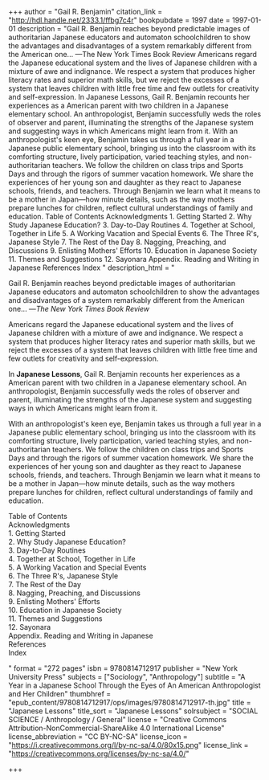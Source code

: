 +++
author = "Gail R. Benjamin"
citation_link = "http://hdl.handle.net/2333.1/ffbg7c4r"
bookpubdate = 1997
date = 1997-01-01
description = "Gail R. Benjamin reaches beyond predictable images of authoritarian Japanese educators and automaton schoolchildren to show the advantages and disadvantages of a system remarkably different from the American one... —The New York Times Book Review Americans regard the Japanese educational system and the lives of Japanese children with a mixture of awe and indignance. We respect a system that produces higher literacy rates and superior math skills, but we reject the excesses of a system that leaves children with little free time and few outlets for creativity and self-expression. In Japanese Lessons, Gail R. Benjamin recounts her experiences as a American parent with two children in a Japanese elementary school. An anthropologist, Benjamin successfully weds the roles of observer and parent, illuminating the strengths of the Japanese system and suggesting ways in which Americans might learn from it. With an anthropologist's keen eye, Benjamin takes us through a full year in a Japanese public elementary school, bringing us into the classroom with its comforting structure, lively participation, varied teaching styles, and non-authoritarian teachers. We follow the children on class trips and Sports Days and through the rigors of summer vacation homework. We share the experiences of her young son and daughter as they react to Japanese schools, friends, and teachers. Through Benjamin we learn what it means to be a mother in Japan—how minute details, such as the way mothers prepare lunches for children, reflect cultural understandings of family and education. Table of Contents Acknowledgments 1. Getting Started 2. Why Study Japanese Education? 3. Day-to-Day Routines 4. Together at School, Together in Life 5. A Working Vacation and Special Events 6. The Three R's, Japanese Style 7. The Rest of the Day 8. Nagging, Preaching, and Discussions 9. Enlisting Mothers' Efforts 10. Education in Japanese Society 11. Themes and Suggestions 12. Sayonara Appendix. Reading and Writing in Japanese References Index "
description_html = "<p>Gail R. Benjamin reaches beyond predictable images of authoritarian Japanese educators and automaton schoolchildren to show the advantages and disadvantages of a system remarkably different from the American one... —<I>The New York Times Book Review</I></p> <p>Americans regard the Japanese educational system and the lives of Japanese children with a mixture of awe and indignance. We respect a system that produces higher literacy rates and superior math skills, but we reject the excesses of a system that leaves children with little free time and few outlets for creativity and self-expression.</p> <p>In <B>Japanese Lessons</B>, Gail R. Benjamin recounts her experiences as a American parent with two children in a Japanese elementary school. An anthropologist, Benjamin successfully weds the roles of observer and parent, illuminating the strengths of the Japanese system and suggesting ways in which Americans might learn from it.</p> <p>With an anthropologist's keen eye, Benjamin takes us through a full year in a Japanese public elementary school, bringing us into the classroom with its comforting structure, lively participation, varied teaching styles, and non-authoritarian teachers. We follow the children on class trips and Sports Days and through the rigors of summer vacation homework. We share the experiences of her young son and daughter as they react to Japanese schools, friends, and teachers. Through Benjamin we learn what it means to be a mother in Japan—how minute details, such as the way mothers prepare lunches for children, reflect cultural understandings of family and education. </p> <p>Table of Contents<BR> Acknowledgments<BR> 1. Getting Started<BR> 2. Why Study Japanese Education?<BR> 3. Day-to-Day Routines<BR> 4. Together at School, Together in Life<BR> 5. A Working Vacation and Special Events <BR> 6. The Three R's, Japanese Style<BR> 7. The Rest of the Day <BR> 8. Nagging, Preaching, and Discussions<BR> 9. Enlisting Mothers' Efforts<BR> 10. Education in Japanese Society<BR> 11. Themes and Suggestions<BR> 12. Sayonara<BR> Appendix. Reading and Writing in Japanese<BR> References <BR> Index </p>"
format = "272 pages"
isbn = 9780814712917
publisher = "New York University Press"
subjects = ["Sociology", "Anthropology"]
subtitle = "A Year in a Japanese School Through the Eyes of An American Anthropologist and Her Children"
thumbhref = "epub_content/9780814712917/ops/images/9780814712917-th.jpg"
title = "Japanese Lessons"
title_sort = "Japanese Lessons"
solrsubject = "SOCIAL SCIENCE / Anthropology / General"
license = "Creative Commons Attribution-NonCommercial-ShareAlike 4.0 International License"
license_abbreviation = "CC BY-NC-SA"
license_icon = "https://i.creativecommons.org/l/by-nc-sa/4.0/80x15.png"
license_link = "https://creativecommons.org/licenses/by-nc-sa/4.0/"

+++
